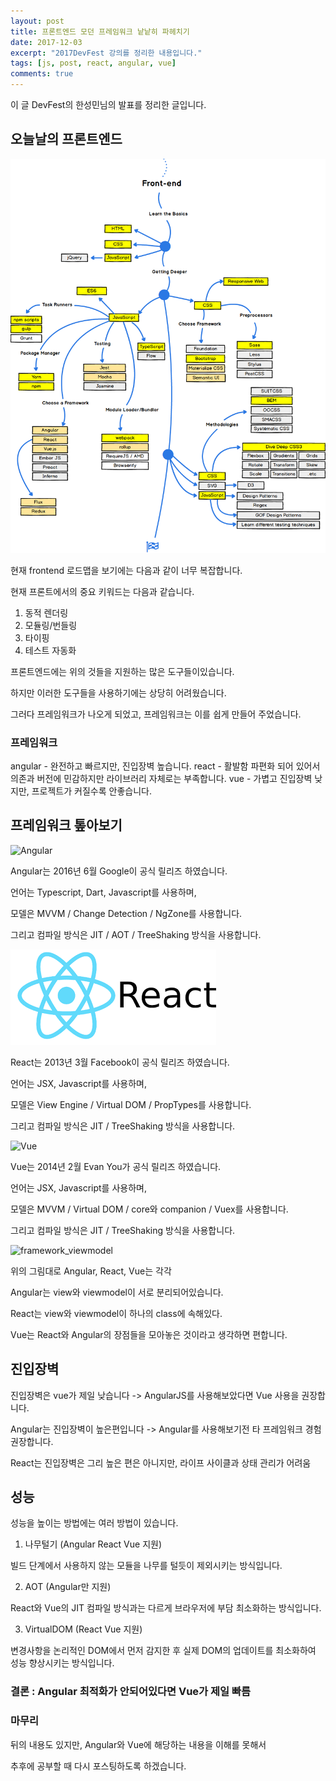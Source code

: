 ```yaml
---
layout: post
title: 프론트엔드 모던 프레임워크 낱낱히 파헤치기
date: 2017-12-03
excerpt: "2017DevFest 강의를 정리한 내용입니다."
tags: [js, post, react, angular, vue]
comments: true
---
```


이 글 DevFest의 한성민님의 발표를 정리한 글입니다.


## 오늘날의 프론트엔드

![frontend roadmap](../img/front_roadmap.png)

현재 frontend 로드맵을 보기에는 다음과 같이 너무 복잡합니다.

현재 프론트에서의 중요 키워드는 다음과 같습니다.
 
1. 동적 렌더링
2. 모듈링/번들링
3. 타이핑
4. 테스트 자동화

프론트엔드에는 위의 것들을 지원하는 많은 도구들이있습니다.

하지만 이러한 도구들을 사용하기에는 상당히 어려웠습니다.

그러다 프레임워크가 나오게 되었고, 프레임워크는 이를 쉽게 만들어 주었습니다.

### 프레임워크

angular - 완전하고 빠르지만, 진입장벽 높습니다.
react - 활발함 파편화 되어 있어서 의존과 버전에 민감하지만 라이브러리 자체로는 부족합니다.
vue - 가볍고 진입장벽 낮지만, 프로젝트가 커질수록 안좋습니다.

## 프레임워크 톺아보기

![Angular](../img/angular.png)

Angular는 2016년 6월 Google이 공식 릴리즈 하였습니다.

언어는 Typescript, Dart, Javascript를 사용하며,

모델은 MVVM / Change Detection / NgZone를 사용합니다.

그리고 컴파일 방식은 JIT / AOT / TreeShaking 방식을 사용합니다.

![React](../img/react.png)

React는 2013년 3월 Facebook이 공식 릴리즈 하였습니다.

언어는 JSX, Javascript를 사용하며,

모델은 View Engine / Virtual DOM / PropTypes를 사용합니다. 

그리고 컴파일 방식은 JIT / TreeShaking 방식을 사용합니다.

![Vue](../img/vue.png)

Vue는 2014년 2월 Evan You가 공식 릴리즈 하였습니다.

언어는 JSX, Javascript를 사용하며,

모델은 MVVM / Virtual DOM / core와 companion / Vuex를 사용합니다.

그리고 컴파일 방식은 JIT / TreeShaking 방식을 사용합니다.

![framework_viewmodel](../img/viewmodel.png)

위의 그림대로 Angular, React, Vue는 각각

Angular는 view와 viewmodel이 서로 분리되어있습니다.

React는 view와 viewmodel이 하나의 class에 속해있다.

Vue는 React와 Angular의 장점들을 모아놓은 것이라고 생각하면 편합니다.

## 진입장벽

진입장벽은 vue가 제일 낮습니다 -> AngularJS를 사용해보았다면 Vue 사용을 권장합니다.

Angular는 진입장벽이 높은편입니다 -> Angular를 사용해보기전 타 프레임워크 경험 권장합니다.

React는 진입장벽은 그리 높은 편은 아니지만, 라이프 사이클과 상태 관리가 어려움

## 성능

성능을 높이는 방법에는 여러 방법이 있습니다.

1. 나무털기 (Angular React Vue 지원)

빌드 단계에서 사용하지 않는 모듈을 나무를 털듯이 제외시키는 방식입니다.

2. AOT (Angular만 지원)

React와 Vue의 JIT 컴파일 방식과는 다르게 브라우저에 부담 최소화하는 방식입니다.

3. VirtualDOM (React Vue 지원)

변경사항을 논리적인 DOM에서 먼저 감지한 후 실제 DOM의 업데이트를 최소화하여 성능 향상시키는 방식입니다.

### 결론 : Angular 최적화가 안되어있다면 Vue가 제일 빠름

### 마무리

뒤의 내용도 있지만, Angular와 Vue에 해당하는 내용을 이해를 못해서 

추후에 공부할 때 다시 포스팅하도록 하겠습니다.